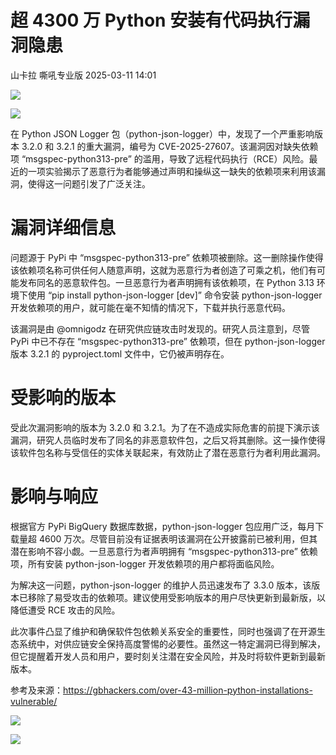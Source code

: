 #  超 4300 万 Python 安装有代码执行漏洞隐患   
山卡拉  嘶吼专业版   2025-03-11 14:01  
  
![](https://mmbiz.qpic.cn/mmbiz_gif/wpkib3J60o297rwgIksvLibPOwR24tqI8dGRUah80YoBLjTBJgws2n0ibdvfvv3CCm0MIOHTAgKicmOB4UHUJ1hH5g/640?wx_fmt=gif "")  
  
![](https://mmbiz.qpic.cn/sz_mmbiz_png/wpkib3J60o28C6zfpUZUKn9I2zAPlzHsHM34zmbvOib4IcBOXedgo4XGBLMyhe3xwHqXPxckSYZj8PARyExywUiaw/640?wx_fmt=png&from=appmsg "")  
  
在 Python JSON Logger 包（python-json-logger）中，发现了一个严重影响版本 3.2.0 和 3.2.1 的重大漏洞，编号为 CVE-2025-27607。该漏洞因对缺失依赖项 “msgspec-python313-pre” 的滥用，导致了远程代码执行（RCE）风险。最近的一项实验揭示了恶意行为者能够通过声明和操纵这一缺失的依赖项来利用该漏洞，使得这一问题引发了广泛关注。  
# 漏洞详细信息  
  
问题源于 PyPi 中 “msgspec-python313-pre” 依赖项被删除。这一删除操作使得该依赖项名称可供任何人随意声明，这就为恶意行为者创造了可乘之机，他们有可能发布同名的恶意软件包。一旦恶意行为者声明拥有该依赖项，在 Python 3.13 环境下使用 “pip install python-json-logger [dev]” 命令安装 python-json-logger 开发依赖项的用户，就可能在毫不知情的情况下，下载并执行恶意代码。  
  
该漏洞是由 @omnigodz 在研究供应链攻击时发现的。研究人员注意到，尽管 PyPi 中已不存在 “msgspec-python313-pre” 依赖项，但在 python-json-logger 版本 3.2.1 的 pyproject.toml 文件中，它仍被声明存在。  
# 受影响的版本  
  
受此次漏洞影响的版本为 3.2.0 和 3.2.1。为了在不造成实际危害的前提下演示该漏洞，研究人员临时发布了同名的非恶意软件包，之后又将其删除。这一操作使得该软件包名称与受信任的实体关联起来，有效防止了潜在恶意行为者利用此漏洞。  
# 影响与响应  
  
根据官方 PyPi BigQuery 数据库数据，python-json-logger 包应用广泛，每月下载量超 4600 万次。尽管目前没有证据表明该漏洞在公开披露前已被利用，但其潜在影响不容小觑。一旦恶意行为者声明拥有 “msgspec-python313-pre” 依赖项，所有安装 python-json-logger 开发依赖项的用户都将面临风险。  
  
为解决这一问题，python-json-logger 的维护人员迅速发布了 3.3.0 版本，该版本已移除了易受攻击的依赖项。建议使用受影响版本的用户尽快更新到最新版，以降低遭受 RCE 攻击的风险。  
  
此次事件凸显了维护和确保软件包依赖关系安全的重要性，同时也强调了在开源生态系统中，对供应链安全保持高度警惕的必要性。虽然这一特定漏洞已得到解决，但它提醒着开发人员和用户，要时刻关注潜在安全风险，并及时将软件更新到最新版本。  
  
参考及来源：https://gbhackers.com/over-43-million-python-installations-vulnerable/  
  
![](https://mmbiz.qpic.cn/sz_mmbiz_png/wpkib3J60o28C6zfpUZUKn9I2zAPlzHsHiad8mwQ2q8ez3eKzlJM18J4MLroRrT0kibtrOuvtB77y5vUzygJCibdeQ/640?wx_fmt=png&from=appmsg "")  
  
![](https://mmbiz.qpic.cn/sz_mmbiz_png/wpkib3J60o28C6zfpUZUKn9I2zAPlzHsHU51zb5Spa6pFY8gR2zvFArwOI13qgoummAcJqRQnFib2ESbXJ8vakww/640?wx_fmt=png&from=appmsg "")  
  
  
